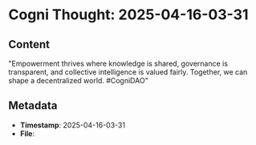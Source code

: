 # Cogni Thought: 2025-04-16-03-31

## Content

"Empowerment thrives where knowledge is shared, governance is transparent, and collective intelligence is valued fairly. Together, we can shape a decentralized world. #CogniDAO"

## Metadata

- **Timestamp**: 2025-04-16-03-31
- **File**: 

